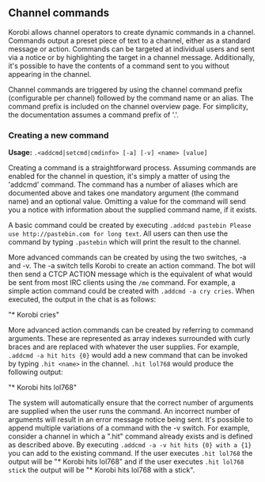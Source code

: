 ## Channel commands

Korobi allows channel operators to create dynamic commands in a channel. Commands output a preset piece of text to a
channel, either as a standard message or action. Commands can be targeted at individual users and sent via a notice
or by highlighting the target in a channel message. Additionally, it's possible to have the contents of a command sent
to you without appearing in the channel.

Channel commands are triggered by using the channel command prefix (configurable per channel) followed by the command
name or an alias. The command prefix is included on the channel overview page. For simplicity, the documentation
assumes a command prefix of '.'.

### Creating a new command

**Usage:** `.<addcmd|setcmd|cmdinfo> [-a] [-v] <name> [value]`

Creating a command is a straightforward process. Assuming commands are enabled for the channel in question, it's simply
a matter of using the 'addcmd' command. The command has a number of aliases which are documented above and takes one
mandatory argument (the command name) and an optional value. Omitting a value for the command will send you a notice
with information about the supplied command name, if it exists.

A basic command could be created by executing `.addcmd pastebin Please use http://pastebin.com for long text`. All users
can then use the command by typing `.pastebin` which will print the result to the channel.

More advanced commands can be created by using the two switches, -a and -v. The -a switch tells Korobi to create an
action command. The bot will then send a CTCP ACTION message which is the equivalent of what would be sent from most
IRC clients using the `/me` command. For example, a simple action command could be created with `.addcmd -a cry cries`.
When executed, the output in the chat is as follows:

"\* Korobi cries"

More advanced action commands can be created by referring to command arguments. These are represented as array indexes
surrounded with curly braces and are replaced with whatever the user supplies. For example, `.addcmd -a hit hits {0}`
would add a new command that can be invoked by typing `.hit <name>` in the channel. `.hit lol768` would produce the
following output:

"\* Korobi hits lol768"

The system will automatically ensure that the correct number of arguments are supplied when the user runs the command.
An incorrect number of arguments will result in an error message notice being sent. It's possible to append multiple
variations of a command with the -v switch. For example, consider a channel in which a ".hit" command already exists
and is defined as described above. By executing `.addcmd -a -v hit hits {0} with a {1}` you can add to the existing command.
If the user executes `.hit lol768` the output will be "\* Korobi hits lol768" and if the user executes `.hit lol768 stick`
the output will be "\* Korobi hits lol768 with a stick".

